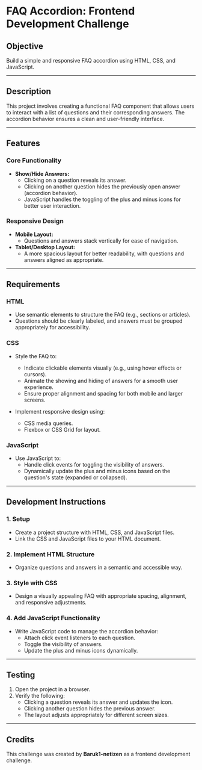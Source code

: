 # FAQ Accordion: Frontend Development Challenge

## Objective
Build a simple and responsive FAQ accordion using HTML, CSS, and JavaScript.

---

## Description
This project involves creating a functional FAQ component that allows users to interact with a list of questions and their corresponding answers. The accordion behavior ensures a clean and user-friendly interface.

---

## Features

### Core Functionality
- **Show/Hide Answers:**
  - Clicking on a question reveals its answer.
  - Clicking on another question hides the previously open answer (accordion behavior).
  - JavaScript handles the toggling of the plus and minus icons for better user interaction.

### Responsive Design
- **Mobile Layout:**
  - Questions and answers stack vertically for ease of navigation.
- **Tablet/Desktop Layout:**
  - A more spacious layout for better readability, with questions and answers aligned as appropriate.

---

## Requirements

### HTML
- Use semantic elements to structure the FAQ (e.g., sections or articles).
- Questions should be clearly labeled, and answers must be grouped appropriately for accessibility.

### CSS
- Style the FAQ to:
  - Indicate clickable elements visually (e.g., using hover effects or cursors).
  - Animate the showing and hiding of answers for a smooth user experience.
  - Ensure proper alignment and spacing for both mobile and larger screens.

- Implement responsive design using:
  - CSS media queries.
  - Flexbox or CSS Grid for layout.

### JavaScript
- Use JavaScript to:
  - Handle click events for toggling the visibility of answers.
  - Dynamically update the plus and minus icons based on the question's state (expanded or collapsed).

---

## Development Instructions

### 1. Setup
- Create a project structure with HTML, CSS, and JavaScript files.
- Link the CSS and JavaScript files to your HTML document.

### 2. Implement HTML Structure
- Organize questions and answers in a semantic and accessible way.

### 3. Style with CSS
- Design a visually appealing FAQ with appropriate spacing, alignment, and responsive adjustments.

### 4. Add JavaScript Functionality
- Write JavaScript code to manage the accordion behavior:
  - Attach click event listeners to each question.
  - Toggle the visibility of answers.
  - Update the plus and minus icons dynamically.

---

## Testing
1. Open the project in a browser.
2. Verify the following:
   - Clicking a question reveals its answer and updates the icon.
   - Clicking another question hides the previous answer.
   - The layout adjusts appropriately for different screen sizes.


---

## Credits
This challenge was created by **Baruk1-netizen** as a frontend development challenge.

